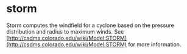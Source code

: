 # storm

Storm computes the windfield for a cyclone based on 
the pressure distribution and radius to maximum winds.
See [http://csdms.colorado.edu/wiki/Model:STORM](http://csdms.colorado.edu/wiki/Model:STORM)
for more information.
